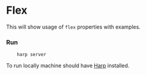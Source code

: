 # Flex
This will show usage of `flex` properties with examples.

### Run
```
    harp server
```

To run locally machine should have [Harp](http://harpjs.com/docs/environment/install) installed.
